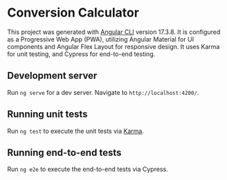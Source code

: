# Conversion Calculator

This project was generated with [Angular CLI](https://github.com/angular/angular-cli) version 17.3.8.
It is configured as a Progressive Web App (PWA), utilizing Angular Material for UI components and Angular Flex Layout for responsive design.
It uses Karma for unit testing, and Cypress for end-to-end testing.

## Development server

Run `ng serve` for a dev server. Navigate to `http://localhost:4200/`.

## Running unit tests

Run `ng test` to execute the unit tests via [Karma](https://karma-runner.github.io).

## Running end-to-end tests

Run `ng e2e` to execute the end-to-end tests via Cypress. 

